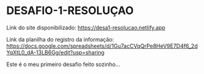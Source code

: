 # DESAFIO-1-RESOLUÇAO
Link do site disponibilizado: https://desa1-resolucao.netlify.app

Link da planilha do registro da informação: https://docs.google.com/spreadsheets/d/1Gu7acCVqQrPe8HeV9E7D4f6_2dYqXtL0_dA-13LB6Gg/edit?usp=sharing

Este é o meu primeiro desafio feito sozinho...

